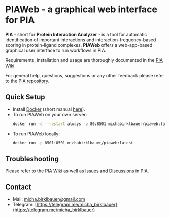 # PIAWeb - a graphical web interface for PIA

**PIA** - short for **Protein Interaction Analyzer** - is a tool for automatic identification of important interactions and interaction-frequency-based scoring in protein-ligand complexes. **PIAWeb** offers a web-app-based graphical user interface to run workflows in PIA.

Requirements, installation and usage are thoroughly documented in the [PIA Wiki](https://github.com/michabirklbauer/PIA/wiki).

For general help, questions, suggestions or any other feedback please refer to the [PIA repository](https://github.com/michabirklbauer/PIA).

## Quick Setup

- Install [Docker](https://docs.docker.com/engine/install/) (short manual [here](https://github.com/michabirklbauer/PIA/blob/master/DOCKER.md)).
- To run PIAWeb on your own server:
  ```bash
  docker run -d --restart always -p 80:8501 michabirklbauer/piaweb:latest
  ```
- To run PIAWeb locally:
  ```bash
  docker run -p 8501:8501 michabirklbauer/piaweb:latest
  ```

## Troubleshooting

Please refer to the [PIA Wiki](https://github.com/michabirklbauer/PIA/wiki) as well as [Issues](https://github.com/michabirklbauer/PIA/issues) and [Discussions](https://github.com/michabirklbauer/PIA/discussions) in [PIA](https://github.com/michabirklbauer/PIA).

## Contact

- Mail: [micha.birklbauer@gmail.com](mailto:micha.birklbauer@gmail.com)
- Telegram: [https://telegram.me/micha_birklbauer](https://telegram.me/micha_birklbauer)
